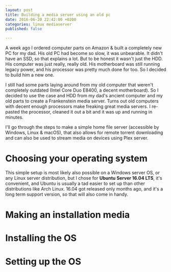```yaml
---
layout: post
title: Building a media server using an old pc
date: 2016-06-20 22:42:00 +0200
categories: linux mediaserver
published: false

---
```


A week ago I ordered computer parts on Amazon & built a completely new PC for my dad. His old PC had become so slow, it was unbearable.
It didn't have an SSD, so that explains a lot. But to be honest it wasn't just the HDD. His computer was just really, really old. His motherboard was still running legacy power, and his processor was pretty much done for too. So I decided to build him a new one.

I still had some parts laying around from my old computer that weren't completely outdated (Intel Core Duo E8400, a decent motherboard). So I decided to use the case and HDD from my dad's ancient computer and my old parts to create a Frankenstein media server. Turns out old computers with decent enough processors make freaking great media servers. I re-pasted the processor, cleaned it out a bit and it was up and running in minutes.

I'll go through the steps to make a simple home file server (accessible by Windows, Linux & macOS), that also allows for remote torrent downloading and can also be used to stream media on devices using Plex server.

# Choosing your operating system
This simple setup is most likely also possible on a Windows server OS, or any Linux server distribution, but I chose for **Ubuntu Server 16.04 LTS**, it's convenient, and Ubuntu is usually a tad easier to set up than other distributions like Arch Linux. 16.04 got released only months ago, and it's a long term support version, so that will also come in handy.

# Making an installation media

# Installing the OS

# Setting up the OS